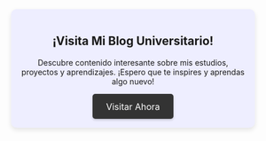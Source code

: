 <div style="text-align: center; margin: 2rem; padding: 1rem; background-color: #eef; border-radius: 10px; box-shadow: 0 4px 8px rgba(0, 0, 0, 0.1);">
    <h2>¡Visita Mi Blog Universitario!</h2>
    <p>Descubre contenido interesante sobre mis estudios, proyectos y aprendizajes. ¡Espero que te inspires y aprendas algo nuevo!</p>
    <a href="https://tu-blog-ejemplo.com" target="_blank" style="display: inline-block; text-decoration: none; color: white; background-color: #333; padding: 0.8rem 1.5rem; border-radius: 5px; font-size: 1rem; box-shadow: 0 2px 4px rgba(0, 0, 0, 0.2);">
        Visitar Ahora
    </a>
</div>
